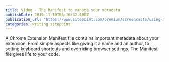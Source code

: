 ```yaml
---
title: Video - The Manifest to manage your metadata
publishDate: 2015-11-10T05:16:42.000Z
publication_url: 'https://www.sitepoint.com/premium/screencasts/using-manifest-files-to-manage-your-chrome-extension-s-metadata'
categories: writing sitepoint
---
```


A Chrome Extension Manifest file contains important metadata about your extension. From simple aspects like giving it a name and an author, to setting keyboard shortcuts and overriding browser settings. The Manifest file gives life to your code.
